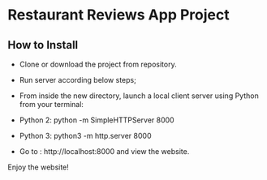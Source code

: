 # Restaurant Reviews App Project

## How to Install

* Clone or download the project from repository.

* Run server according below steps;
* From inside the new directory, launch a local client server using Python from your terminal:
* Python 2: python -m SimpleHTTPServer 8000 
* Python 3: python3 -m http.server 8000

* Go to : http://localhost:8000 and view the website.

Enjoy the website!


